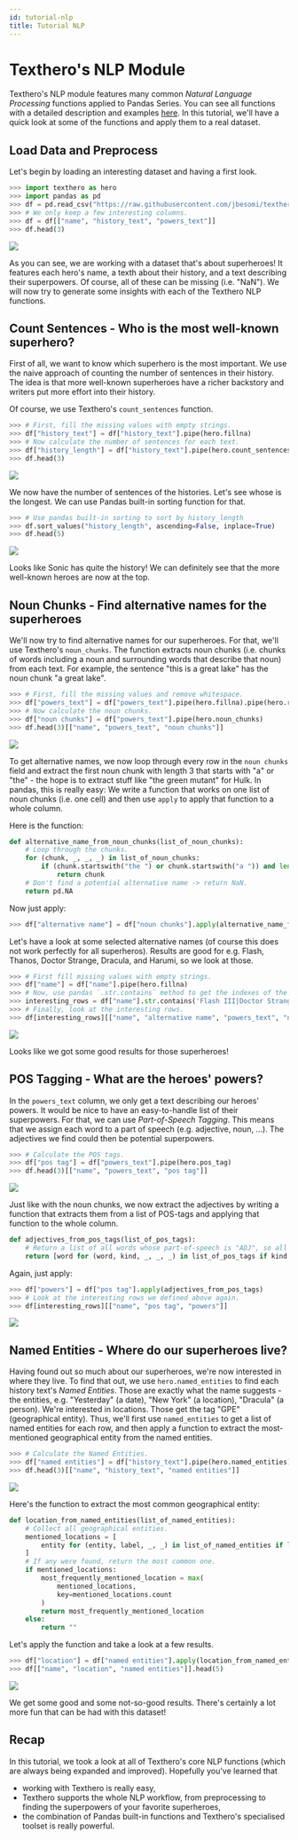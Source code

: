 ```yaml
---
id: tutorial-nlp
title: Tutorial NLP
---
```


# Texthero's NLP Module

Texthero's NLP module features many common _Natural Language Processing_ functions applied to Pandas Series. You can see all functions with a detailed description and examples [here](https://texthero.org/docs/api-nlp). In this tutorial, we'll have a quick look at some of the functions and apply them to a real dataset.

## Load Data and Preprocess
Let's begin by loading an interesting dataset and having a first look.
```python
>>> import texthero as hero
>>> import pandas as pd
>>> df = pd.read_csv("https://raw.githubusercontent.com/jbesomi/texthero/master/dataset/superheroes_nlp_dataset.csv")
>>> # We only keep a few interesting columns.
>>> df = df[["name", "history_text", "powers_text"]]
>>> df.head(3)
```
![](/img/tutorial-nlp-S1.png)

As you can see, we are working with a dataset that's about superheroes! It features each hero's name, a texth about their history, and a text describing their superpowers. Of course, all of these can be missing (i.e. "NaN"). We will now try to generate some insights with each of the Texthero NLP functions.

## Count Sentences - Who is the most well-known superhero?
First of all, we want to know which superhero is the most important. We use the naive approach of counting the number of sentences in their history. The idea is that more well-known superheroes have a richer backstory and writers put more effort into their history.

Of course, we use Texthero's `count_sentences` function.

```python
>>> # First, fill the missing values with empty strings.
>>> df["history_text"] = df["history_text"].pipe(hero.fillna)
>>> # Now calculate the number of sentences for each text.
>>> df["history_length"] = df["history_text"].pipe(hero.count_sentences)
>>> df.head(3)
```
![](/img/tutorial-nlp-S2.png)

We now have the number of sentences of the histories. Let's see whose is the longest. We can use Pandas built-in sorting function for that.

```python
>>> # Use pandas built-in sorting to sort by history_length
>>> df.sort_values("history_length", ascending=False, inplace=True)
>>> df.head(5)
```
![](/img/tutorial-nlp-S3.png)

Looks like Sonic has quite the history! We can definitely see that the more well-known heroes are now at the top.


## Noun Chunks - Find alternative names for the superheroes

We'll now try to find alternative names for our superheroes. For that, we'll use Texthero's `noun_chunks`. The function extracts noun chunks (i.e. chunks of words including a noun and surrounding words that describe that noun) from each text. For example, the sentence "this is a great lake" has the noun chunk "a great lake".

```python
>>> # First, fill the missing values and remove whitespace.
>>> df["powers_text"] = df["powers_text"].pipe(hero.fillna).pipe(hero.remove_whitespace)
>>> # Now calculate the noun chunks.
>>> df["noun chunks"] = df["powers_text"].pipe(hero.noun_chunks)
>>> df.head(3)[["name", "powers_text", "noun chunks"]]
```
![](/img/tutorial-nlp-S4.png)

To get alternative names, we now loop through every row in the `noun chunks` field and extract the first noun chunk with length 3 that starts with "a" or "the" - the hope is to extract stuff like "the green mutant" for Hulk. In pandas, this is really easy: We write a function that works on one list of noun chunks (i.e. one cell) and then use `apply` to apply that function to a whole column.

Here is the function:

```python
def alternative_name_from_noun_chunks(list_of_noun_chunks):
    # Loop through the chunks.
    for (chunk, _, _, _) in list_of_noun_chunks:
        if (chunk.startswith("the ") or chunk.startswith("a ")) and len(chunk.split()) == 3:
            return chunk
    # Don't find a potential alternative name -> return NaN.
    return pd.NA
```

Now just apply:

```python
>>> df["alternative name"] = df["noun chunks"].apply(alternative_name_from_noun_chunks)
```


Let's have a look at some selected alternative names (of course this does not work perfectly for all superheros). Results are good for e.g. Flash, Thanos, Doctor Strange, Dracula, and Harumi, so we look at those.

```python
>>> # First fill missing values with empty strings.
>>> df["name"] = df["name"].pipe(hero.fillna)
>>> # Now, use pandas `.str.contains` method to get the indexes of the interesting rows.
>>> interesting_rows = df["name"].str.contains('Flash III|Doctor Strange|Dracula|Thanos|Harumi')
>>> # Finally, look at the interesting rows.
>>> df[interesting_rows][["name", "alternative name", "powers_text", "noun chunks"]]
```
![](/img/tutorial-nlp-S5.png)

Looks like we got some good results for those superheroes!

## POS Tagging - What are the heroes' powers?

In the `powers_text` column, we only get a text describing our heroes' powers. It would be nice to have an easy-to-handle list of their superpowers. For that, we can use _Part-of-Speech Tagging_. This means that we assign each word to a part of speech (e.g. adjective, noun, ...). The adjectives we find could then be potential superpowers.

```python
>>> # Calculate the POS tags.
>>> df["pos tag"] = df["powers_text"].pipe(hero.pos_tag)
>>> df.head(3)[["name", "powers_text", "pos tag"]]
```
![](/img/tutorial-nlp-S6.png)

Just like with the noun chunks, we now extract the adjectives by writing a function that extracts them from a list of POS-tags and applying that function to the whole column.

```python
def adjectives_from_pos_tags(list_of_pos_tags):
    # Return a list of all words whose part-of-speech is "ADJ", so all adjectives.
    return [word for (word, kind, _, _, _) in list_of_pos_tags if kind == "ADJ"]
```

Again, just apply:

```python
>>> df["powers"] = df["pos tag"].apply(adjectives_from_pos_tags)
>>> # Look at the interesting rows we defined above again.
>>> df[interesting_rows][["name", "pos tag", "powers"]]
```
![](/img/tutorial-nlp-S7.png)


## Named Entities - Where do our superheroes live?

Having found out so much about our superheroes, we're now interested in where they live. To find that out, we use `hero.named_entities` to find each history text's _Named Entities_. Those are exactly what the name suggests - the entities, e.g. "Yesterday" (a date), "New York" (a location), "Dracula" (a person). We're interested in locations. Those get the tag "GPE" (geographical entity). Thus, we'll first use `named_entities` to get a list of named entities for each row, and then apply a function to extract the most-mentioned geographical entity from the named entities.

```python
>>> # Calculate the Named Entities.
>>> df["named entities"] = df["history_text"].pipe(hero.named_entities)
>>> df.head(3)[["name", "history_text", "named entities"]]
```
![](/img/tutorial-nlp-S8.png)

Here's the function to extract the most common geographical entity:

```python
def location_from_named_entities(list_of_named_entities):
    # Collect all geographical entities.
    mentioned_locations = [
        entity for (entity, label, _, _) in list_of_named_entities if label == "GPE"
    ]
    # If any were found, return the most common one.
    if mentioned_locations:
        most_frequently_mentioned_location = max(
            mentioned_locations,
            key=mentioned_locations.count
        )
        return most_frequently_mentioned_location
    else:
        return ""
```

Let's apply the function and take a look at a few results.

```python
>>> df["location"] = df["named entities"].apply(location_from_named_entities)
>>> df[["name", "location", "named entities"]].head(5)
```
![](/img/tutorial-nlp-S9.png)

We get some good and some not-so-good results. There's certainly a lot more fun that can be had with this dataset!

## Recap

In this tutorial, we took a look at all of Texthero's core NLP functions (which are always being expanded and improved). Hopefully you've learned that

- working with Texthero is really easy,
- Texthero supports the whole NLP workflow, from preprocessing to finding the superpowers of your favorite superheroes,
- the combination of Pandas built-in functions and Texthero's specialised toolset is really powerful.

